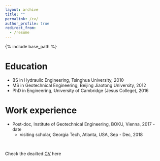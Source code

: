 ```yaml
---
layout: archive
title: ""
permalink: /cv/
author_profile: true
redirect_from:
  - /resume
---
```


{% include base_path %}

Education
======
* BS in Hydraulic Engineering, Tsinghua University, 2010
* MS in Geotechnical Engineering, Beijing Jiaotong University, 2012
* PhD in Engineering, University of Cambridge (Jesus College), 2016

Work experience
======
* Post-doc, Institute of Geotechnical Engineering, BOKU, Vienna, 2017 - date 
  * visiting scholar, Georgia Tech, Atlanta, USA, Sep - Dec, 2018

<p>&nbsp;</p>

Check the deailted [CV](http://xuzhen-he.github.io/files/cv.pdf) here
 
